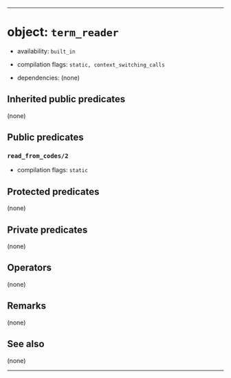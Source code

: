 
-------------------------------------------------------------------------------
# object: `term_reader`

* availability: `built_in`

* compilation flags: `static, context_switching_calls`

* dependencies:
  (none)


## Inherited public predicates

(none)

## Public predicates

### <a name="read_from_codes/2"></a>`read_from_codes/2`
* compilation flags: `static`

## Protected predicates

(none)

## Private predicates

(none)

## Operators

(none)

## Remarks

(none)

## See also

(none)


-------------------------------------------------------------------------------
